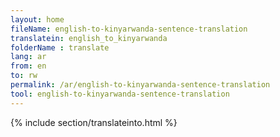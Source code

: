 ```yaml
---
layout: home
fileName: english-to-kinyarwanda-sentence-translation
translatein: english_to_kinyarwanda
folderName : translate
lang: ar
from: en
to: rw
permalink: /ar/english-to-kinyarwanda-sentence-translation
tool: english-to-kinyarwanda-sentence-translation
---
```

{% include section/translateinto.html %}